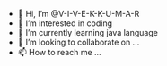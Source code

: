 - 👋 Hi, I’m @V-I-V-E-K-K-U-M-A-R
- 👀 I’m interested in coding
- 🌱 I’m currently learning java language
- 💞️ I’m looking to collaborate on ...
- 📫 How to reach me ...

<!---
V-I-V-E-K-K-U-M-A-R/V-I-V-E-K-K-U-M-A-R is a ✨ special ✨ repository because its `README.md` (this file) appears on your GitHub profile.
You can click the Preview link to take a look at your changes.
--->
